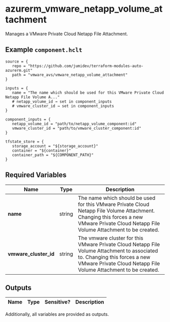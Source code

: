 # azurerm_vmware_netapp_volume_attachment

Manages a VMware Private Cloud Netapp File Attachment.

## Example `component.hclt`

```hcl
source = {
   repo = "https://github.com/jumidev/terraform-modules-auto-azurerm.git"   
   path = "vmware_avs/vmware_netapp_volume_attachment"   
}

inputs = {
   name = "The name which should be used for this VMware Private Cloud Netapp File Volume A..."   
   # netapp_volume_id → set in component_inputs
   # vmware_cluster_id → set in component_inputs
}

component_inputs = {
   netapp_volume_id = "path/to/netapp_volume_component:id"   
   vmware_cluster_id = "path/to/vmware_cluster_component:id"   
}

tfstate_store = {
   storage_account = "${storage_account}"   
   container = "${container}"   
   container_path = "${COMPONENT_PATH}"   
}

```

## Required Variables

| Name | Type |  Description |
| ---- | --------- |  ----------- |
| **name** | string |  The name which should be used for this VMware Private Cloud Netapp File Volume Attachment. Changing this forces a new VMware Private Cloud Netapp File Volume Attachment to be created. | 
| **vmware_cluster_id** | string |  The vmware cluster for this VMware Private Cloud Netapp File Volume Attachment to associated to. Changing this forces a new VMware Private Cloud Netapp File Volume Attachment to be created. | 



## Outputs

| Name | Type | Sensitive? | Description |
| ---- | ---- | --------- | --------- |

Additionally, all variables are provided as outputs.
